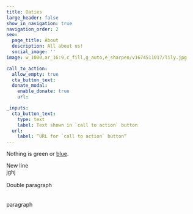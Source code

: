 ```yaml
---
title: Oaties
large_header: false
show_in_navigation: true
navigation_order: 2
seo:
  page_title: About
  description: All about us!
  social_image: ''
image: w_1000,ar_16:9,c_fill,g_auto,e_sharpen/v1674511017/lily.jpg

call_to_action:
  allow_empty: true
  cta_button_text:
  donate_modal:
    enable_donate: true
    url:

_inputs:
  cta_button_text:
    type: text
    label: Text shown in `call to action` button
  url:
    label: “URL for `call to action` button”
---
```

Nothing is green or [blue](/services/).

<div>New line</div>

<div>jghj</div>

<div> </div>

<div>Double paragraph</div>

<div> </div>

<div> </div>

<div>paragraph</div>